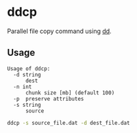 # ddcp

Parallel file copy command using [dd](https://en.wikipedia.org/wiki/Dd_%28Unix%29).

## Usage

```
Usage of ddcp:
  -d string
      dest
  -n int
      chunk size [mb] (default 100)
  -p  preserve attributes
  -s string
      source
```

```sh
ddcp -s source_file.dat -d dest_file.dat
```
